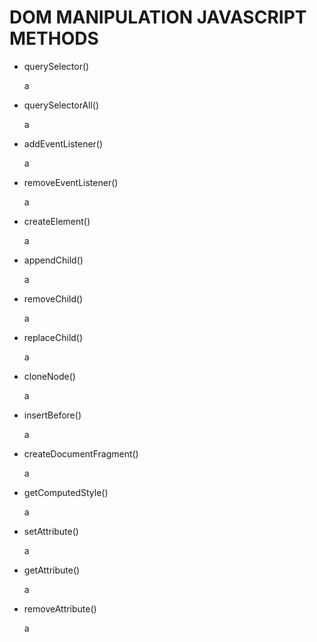 <h1>DOM MANIPULATION JAVASCRIPT METHODS</h1>
<ul>
    <li>querySelector()</li>
    <p>a</p>
    <li>querySelectorAll()</li>
    <p>a</p>
    <li>addEventListener()</li>
    <p>a</p>
    <li>removeEventListener()</li>
    <p>a</p>
    <li>createElement()</li>
    <p>a</p>
    <li>appendChild()</li>
    <p>a</p>
    <li>removeChild()</li>
    <p>a</p>
    <li>replaceChild()</li>
    <p>a</p>
    <li>cloneNode()</li>
    <p>a</p>
    <li>insertBefore()</li>
    <p>a</p>
    <li>createDocumentFragment()</li>
    <p>a</p>
    <li>getComputedStyle()</li>
    <p>a</p>
    <li>setAttribute()</li>
    <p>a</p>
    <li>getAttribute()</li>
    <p>a</p>
    <li>removeAttribute()</li>
    <p>a</p>
</ul>